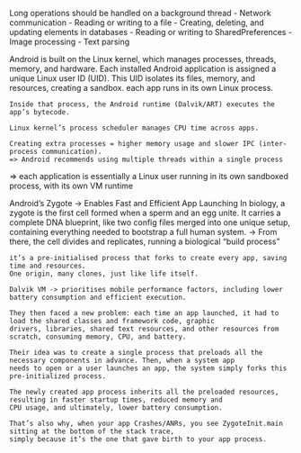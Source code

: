 Long operations should be handled on a background thread
	- Network communication
	- Reading or writing to a file
	- Creating, deleting, and updating elements in databases
	- Reading or writing to SharedPreferences
	- Image processing
	- Text parsing

Android is built on the Linux kernel, which manages processes, threads, memory, and hardware.
	Each installed Android application is assigned a unique Linux user ID (UID).
	This UID isolates its files, memory, and resources, creating a sandbox.
	each app runs in its own Linux process.

	Inside that process, the Android runtime (Dalvik/ART) executes the app’s bytecode.

	Linux kernel’s process scheduler manages CPU time across apps.

	Creating extra processes = higher memory usage and slower IPC (inter-process communication).
	=> Android recommends using multiple threads within a single process
=> each application is essentially a Linux user running in its own sandboxed process, with its own VM runtime

Android’s Zygote -> Enables Fast and Efficient App Launching
	In biology, a zygote is the first cell formed when a sperm and an egg unite. It carries a complete DNA blueprint, 
	like two config files merged into one unique setup, containing everything needed to bootstrap a full human system.
	-> From there, the cell divides and replicates, running a biological “build process”

	it’s a pre-initialised process that forks to create every app, saving time and resources. 
	One origin, many clones, just like life itself.

	Dalvik VM -> prioritises mobile performance factors, including lower battery consumption and efficient execution.

	They then faced a new problem: each time an app launched, it had to load the shared classes and framework code, graphic 
	drivers, libraries, shared text resources, and other resources from scratch, consuming memory, CPU, and battery.

	Their idea was to create a single process that preloads all the necessary components in advance. Then, when a system app 
	needs to open or a user launches an app, the system simply forks this pre-initialized process. 

	The newly created app process inherits all the preloaded resources, resulting in faster startup times, reduced memory and 
	CPU usage, and ultimately, lower battery consumption.

	That’s also why, when your app Crashes/ANRs, you see ZygoteInit.main sitting at the bottom of the stack trace, 
	simply because it’s the one that gave birth to your app process. 